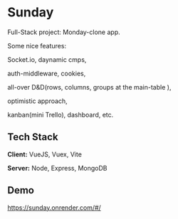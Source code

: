 # Sunday

Full-Stack project: Monday-clone app.

Some nice features:

Socket.io, daynamic cmps,

auth-middleware, cookies,

all-over D&D(rows, columns, groups at the main-table ),

optimistic approach,

kanban(mini Trello), dashboard, etc.


## Tech Stack

**Client:** VueJS, Vuex, Vite

**Server:** Node, Express, MongoDB


## Demo

https://sunday.onrender.com/#/
